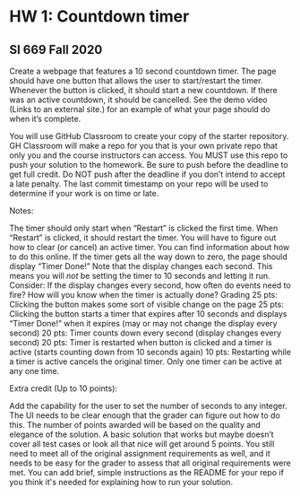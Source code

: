 # HW 1: Countdown timer
## SI 669 Fall 2020

Create a webpage that features a 10 second countdown timer. The page should have one button that allows the user to start/restart the timer. Whenever the button is clicked, it should start a new countdown. If there was an active countdown, it should be cancelled. See the demo video (Links to an external site.) for an example of what your page should do when it’s complete.

You will use GitHub Classroom to create your copy of the starter repository. GH Classroom will make a repo for you that is your own private repo that only you and the course instructors can access. You MUST use this repo to push your solution to the homework. Be sure to push before the deadline to get full credit. Do NOT push after the deadline if you don’t intend to accept a late penalty. The last commit timestamp on your repo will be used to determine if your work is on time or late.

Notes:

The timer should only start when “Restart” is clicked the first time.
When “Restart” is clicked, it should restart the timer. You will have to figure out how to clear (or cancel) an active timer. You can find information about how to do this online.
If the timer gets all the way down to zero, the page should display “Timer Done!”
Note that the display changes each second. This means you will *not* be setting the timer to 10 seconds and letting it run. Consider: If the display changes every second, how often do events need to fire? How will you know when the timer is actually done?
Grading
25 pts: Clicking the button makes some sort of visible change on the page
25 pts: Clicking the button starts a timer that expires after 10 seconds and displays “Timer Done!” when it expires (may or may not change the display every second)
20 pts: Timer counts down every second (display changes every second)
20 pts: Timer is restarted when button is clicked and a timer is active (starts counting down from 10 seconds again)
10 pts: Restarting while a timer is active cancels the original timer. Only one timer can be active at any one time.

Extra credit (Up to 10 points):

Add the capability for the user to set the number of seconds to any integer. The UI needs to be clear enough that the grader can figure out how to do this. The number of points awarded will be based on the quality and elegance of the solution. A basic solution that works but maybe doesn’t cover all test cases or look all that nice will get around 5 points. You still need to meet all of the original assignment requirements as well, and it needs to be easy for the grader to assess that all original requirements were met. You can add brief, simple instructions as the README for your repo if you think it's needed for explaining how to run your solution.
